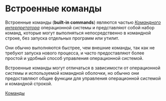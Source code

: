 # Встроенные команды

Встроенные команды (**built-in commands**) являются частью *[Командного интерпретатора](../README.md#shell)*  операционной системы и представляют собой набор команд, которые могут выполняться непосредственно в командной строке, без запуска отдельных программ или утилит.

Они обычно выполняются быстрее, чем внешние команды, так как не требуют запуска нового процесса, и часто предоставляют более простой и удобный способ управления операционной системой.

Встроенные команды могут отличаться в зависимости от операционной системы и используемой командной оболочки, но обычно они предоставляют общие функции для управления операционной системой и командной строкой.


[Команды](../commands.md)
